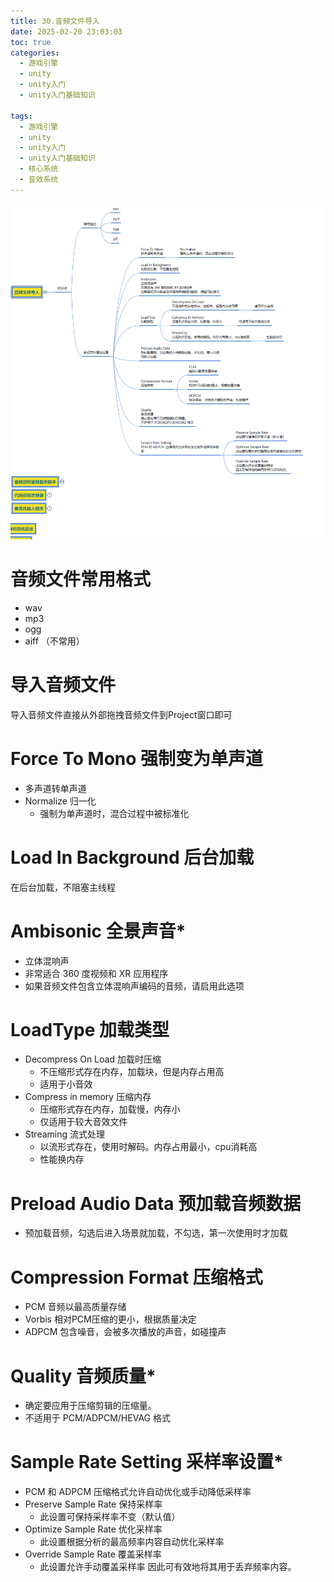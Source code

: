 ```yaml
---
title: 30.音频文件导入
date: 2025-02-20 23:03:03
toc: true
categories:
  - 游戏引擎
  - unity
  - unity入门
  - unity入门基础知识

tags:
  - 游戏引擎
  - unity
  - unity入门
  - unity入门基础知识
  - 核心系统
  - 音效系统
---
```


![](30.音频文件导入/file-20250220230421751.png)

# 音频文件常用格式
- wav
- mp3
- ogg
- aiff    （不常用）

# 导入音频文件
导入音频文件直接从外部拖拽音频文件到Project窗口即可

# Force To Mono 强制变为单声道
- 多声道转单声道
- Normalize 归一化
    - 强制为单声道时，混合过程中被标准化

# Load In Background 后台加载
在后台加载，不阻塞主线程

# Ambisonic 全景声音*
- 立体混响声
- 非常适合 360 度视频和 XR 应用程序
- 如果音频文件包含立体混响声编码的音频，请启用此选项

# LoadType 加载类型
- Decompress On Load 加载时压缩
    - 不压缩形式存在内存，加载块，但是内存占用高
    - 适用于小音效
- Compress in memory 压缩内存
    - 压缩形式存在内存，加载慢，内存小
    - 仅适用于较大音效文件
- Streaming 流式处理
    - 以流形式存在，使用时解码。内存占用最小，cpu消耗高
    - 性能换内存

# Preload Audio Data 预加载音频数据
- 预加载音频，勾选后进入场景就加载，不勾选，第一次使用时才加载

# Compression Format 压缩格式
- PCM 音频以最高质量存储
- Vorbis 相对PCM压缩的更小，根据质量决定
- ADPCM 包含噪音，会被多次播放的声音，如碰撞声

# Quality 音频质量*
- 确定要应用于压缩剪辑的压缩量。
- 不适用于 PCM/ADPCM/HEVAG 格式

# Sample Rate Setting 采样率设置*
- PCM 和 ADPCM 压缩格式允许自动优化或手动降低采样率
- Preserve Sample Rate 保持采样率
    - 此设置可保持采样率不变（默认值）
- Optimize Sample Rate 优化采样率
    - 此设置根据分析的最高频率内容自动优化采样率
- Override Sample Rate 覆盖采样率
    - 此设置允许手动覆盖采样率 因此可有效地将其用于丢弃频率内容。
